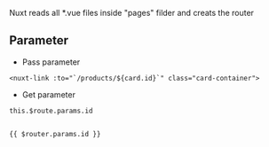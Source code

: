Nuxt reads all *.vue files inside "pages" filder and creats the router



## Parameter
- Pass parameter
```
<nuxt-link :to="`/products/${card.id}`" class="card-container">
```

- Get parameter
```
this.$route.params.id


{{ $router.params.id }}
```